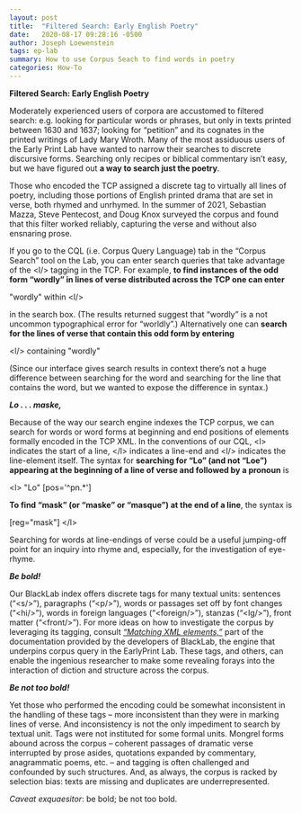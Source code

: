 ```yaml
---
layout: post
title:  "Filtered Search: Early English Poetry"
date:   2020-08-17 09:28:16 -0500
author: Joseph Loewenstein
tags: ep-lab
summary: How to use Corpus Seach to find words in poetry
categories: How-To
---
```


**Filtered Search: Early English Poetry**

Moderately experienced users of corpora are accustomed to filtered
search: e.g. looking for particular words or phrases, but only in texts
printed between 1630 and 1637; looking for “petition” and its cognates
in the printed writings of Lady Mary Wroth. Many of the most assiduous
users of the Early Print Lab have wanted to narrow their searches to
discrete discursive forms. Searching only recipes or biblical commentary
isn’t easy, but we have figured out **a way to search just the poetry**.

Those who encoded the TCP assigned a discrete tag to virtually all lines
of poetry, including those portions of English printed drama that are
set in verse, both rhymed and unrhymed. In the summer of 2021, Sebastian
Mazza, Steve Pentecost, and Doug Knox surveyed the corpus and found that
this filter worked reliably, capturing the verse and without also
ensnaring prose.

If you go to the CQL (i.e. Corpus Query Language) tab in the “Corpus
Search” tool on the Lab, you can enter search queries that take
advantage of the &lt;l/&gt; tagging in the TCP. For example, **to find
instances of the odd form “wordly” in lines of verse distributed across
the TCP one can enter**

"wordly" within &lt;l/&gt;

in the search box. (The results returned suggest that “wordly” is a not
uncommon typographical error for “worldly”.) Alternatively one can
**search for the lines of verse that contain this odd form by entering**

&lt;l/&gt; containing "wordly"

(Since our interface gives search results in context there’s not a huge
difference between searching for the word and searching for the line
that contains the word, but we wanted to expose the difference in
syntax.)

***Lo . . . maske,***

Because of the way our search engine indexes the TCP corpus, we can search for words or word forms at beginning and end positions of elements formally encoded in the TCP XML. In the conventions of our CQL, &lt;l&gt; indicates the start of a line, &lt;/l&gt; indicates a line-end and &lt;l/&gt; indicates the line-element itself. The syntax for **searching for “Lo” (and not “Loe”) appearing at the beginning of a line of verse and followed by a pronoun** is

&lt;l&gt; "Lo" \[pos='\^pn.\*'\]

**To find “mask” (or “maske” or “masque”) at the end of a line**, the
syntax is

\[reg="mask"\] &lt;/l&gt;

Searching for words at line-endings of verse could be a useful
jumping-off point for an inquiry into rhyme and, especially, for the
investigation of eye-rhyme.

***Be bold!***

Our BlackLab index offers discrete tags for many textual units:
sentences (“&lt;s/&gt;”), paragraphs (“&lt;p/&gt;”), words or passages
set off by font changes (“&lt;hi/&gt;”), words in foreign languages
(“&lt;foreign/&gt;”), stanzas (“&lt;lg/&gt;”), front matter
(“&lt;front/&gt;”). For more ideas on how to investigate the corpus by
leveraging its tagging, consult [*“Matching XML
elements,”*](http://inl.github.io/BlackLab/corpus-query-language.html#matching-xml-elements)
part of the documentation provided by the developers of BlackLab, the
engine that underpins corpus query in the EarlyPrint Lab. These tags,
and others, can enable the ingenious researcher to make some revealing
forays into the interaction of diction and structure across the corpus.

***Be not too bold!***

Yet those who performed the encoding could be somewhat inconsistent in
the handling of these tags – more inconsistent than they were in marking
lines of verse. And inconsistency is not the only impediment to search
by textual unit. Tags were not instituted for some formal units. Mongrel
forms abound across the corpus – coherent passages of dramatic verse
interrupted by prose asides, quotations expanded by commentary,
anagrammatic poems, etc. – and tagging is often challenged and
confounded by such structures. And, as always, the corpus is racked by
selection bias: texts are missing and duplicates are underrepresented.

*Caveat exquaesitor*: be bold; be not too bold.
